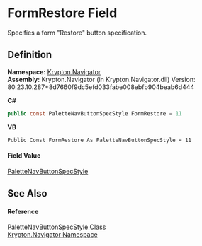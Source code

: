 # FormRestore Field


Specifies a form "Restore" button specification.



## Definition
**Namespace:** <a href="a21ac074-d119-3dc6-bd1c-d3a12c0128bc.md">Krypton.Navigator</a>  
**Assembly:** Krypton.Navigator (in Krypton.Navigator.dll) Version: 80.23.10.287+8d7660f9dc5efd033fabe008ebfb904beab6d444

**C#**
``` C#
public const PaletteNavButtonSpecStyle FormRestore = 11
```
**VB**
``` VB
Public Const FormRestore As PaletteNavButtonSpecStyle = 11
```



#### Field Value
<a href="589083dc-91cc-1235-d8bb-300244f07f91.md">PaletteNavButtonSpecStyle</a>

## See Also


#### Reference
<a href="589083dc-91cc-1235-d8bb-300244f07f91.md">PaletteNavButtonSpecStyle Class</a>  
<a href="a21ac074-d119-3dc6-bd1c-d3a12c0128bc.md">Krypton.Navigator Namespace</a>  
